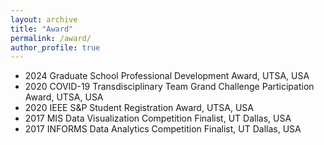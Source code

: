 ```yaml
---
layout: archive
title: "Award"
permalink: /award/
author_profile: true
---
```



- 2024 Graduate School Professional Development Award, UTSA, USA	
- 2020 COVID-19 Transdisciplinary Team Grand Challenge Participation Award, UTSA, USA 
- 2020 IEEE S&P Student Registration Award, UTSA, USA	
- 2017 MIS Data Visualization Competition Finalist, UT Dallas, USA  
- 2017 INFORMS Data Analytics Competition Finalist, UT Dallas, USA 	
 
